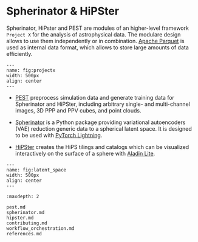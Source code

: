 # Spherinator & HiPSter

Spherinator, HiPster and PEST are modules of an higher-level framework `Project X` for the analysis of
astrophysical data. The modulare design allows to use them independently or in combination.
[Apache Parquet](https://parquet.apache.org/) is used as internal data format, which allows to store
large amounts of data efficiently.

```{figure} assets/projectx_v2.svg
---
name: fig:projectx
width: 500px
align: center
---
```


- [PEST](https://github.com/HITS-AIN/PEST)
  preprocess simulation data and generate training data for Spherinator and HiPSter, including
  arbitrary single- and multi-channel images, 3D PPP and PPV cubes, and point clouds.

- [Spherinator](https://github.com/HITS-AIN/Spherinator)
  is a Python package providing variational autoencoders (VAE) reduction generic data to a spherical
  latent space. It is designed to be used with [PyTorch Lightning](https://lightning.ai/docs/pytorch/stable/).

- [HiPSter](https://github.com/HITS-AIN/HiPSter)
  creates the HiPS tilings and catalogs which can be visualized interactively on the
  surface of a sphere with [Aladin Lite](https://github.com/cds-astro/aladin-lite).



```{figure} assets/P404_f2.png.svg
---
name: fig:latent_space
width: 500px
align: center
---
```

```{toctree}
:maxdepth: 2

pest.md
spherinator.md
hipster.md
contributing.md
workflow_orchestration.md
references.md
```
